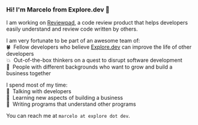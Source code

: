 ### Hi! I'm Marcelo from Explore.dev 👋 

I am working on [Reviewpad](https://reviewpad.com), a code review product that helps developers easily understand and review code written by others. 

I am very fortunate to be part of an awesome team of:  
:four_leaf_clover:&nbsp;&nbsp;Fellow developers who believe [Explore.dev](https://explore.dev/) can improve the life of other developers  
:boom:&nbsp;&nbsp;Out-of-the-box thinkers on a quest to disrupt software development   
:roller_coaster:&nbsp;&nbsp;People with different backgrounds who want to grow and build a business together   

I spend most of my time:  
:busts_in_silhouette:&nbsp;&nbsp;Talking with developers  
:school_satchel:&nbsp;&nbsp;Learning new aspects of building a business   
:sparkler:&nbsp;&nbsp;Writing programs that understand other programs

You can reach me at `marcelo at explore dot dev`.  
